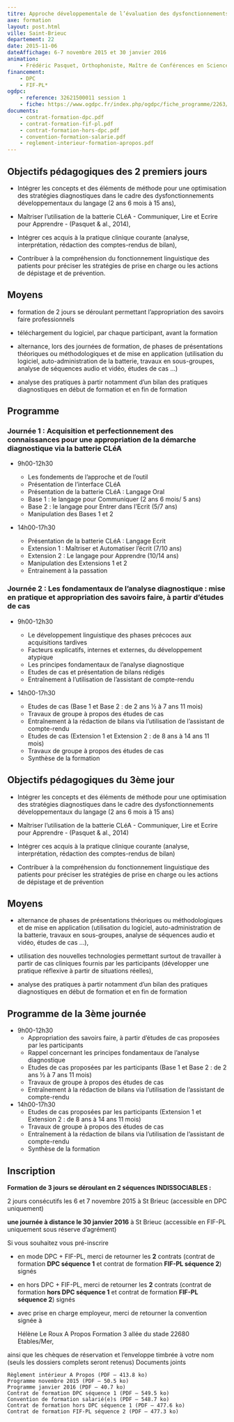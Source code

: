 ```yaml
---
titre: Approche développementale de l’évaluation des dysfonctionnements du langage oral et écrit chez l’enfant et l’adolescent - Batterie CLéA
axe: formation
layout: post.html
ville: Saint-Brieuc
departement: 22
date: 2015-11-06
dateAffichage: 6-7 novembre 2015 et 30 janvier 2016 
animation:
    - Frédéric Pasquet, Orthophoniste, Maître de Conférences en Sciences du Langage
financement:
    - DPC
    - FIF-PL*
ogdpc:
    - reference: 32621500011 session 1
    - fiche: https://www.ogdpc.fr/index.php/ogdpc/fiche_programme/2263/73386
documents:
    - contrat-formation-dpc.pdf
    - contrat-formation-fif-pl.pdf
    - contrat-formation-hors-dpc.pdf
    - convention-formation-salarie.pdf    
    - reglement-interieur-formation-apropos.pdf
---
```


## Objectifs pédagogiques des 2 premiers jours

- Intégrer les concepts et des éléments de méthode pour une optimisation des stratégies diagnostiques dans le cadre 
des dysfonctionnements développementaux du langage (2 ans 6 mois à 15 ans), 

- Maîtriser l’utilisation de la batterie CLéA - Communiquer, Lire et Ecrire pour Apprendre - (Pasquet & al., 2014),

- Intégrer ces acquis à la pratique clinique courante (analyse, interprétation, rédaction des comptes-rendus de bilan), 

- Contribuer à la compréhension du fonctionnement linguistique des patients pour préciser les stratégies de prise en charge ou les actions de dépistage et de prévention.

## Moyens
 
- formation de 2 jours se déroulant permettant l’appropriation des savoirs faire professionnels

- téléchargement du logiciel, par chaque participant, avant la formation 

- alternance, lors des journées de formation, de phases de présentations théoriques ou méthodologiques et de mise en application (utilisation du logiciel, auto-administration de la batterie, travaux en sous-groupes, analyse de séquences 
audio et vidéo, études de cas …) 

- analyse des pratiques à partir notamment d’un bilan des pratiques diagnostiques en début de formation et en fin de  formation 

## Programme

### Journée 1 : Acquisition et perfectionnement des connaissances pour une appropriation de la démarche diagnostique via la batterie CLéA

- 9h00-12h30
    - Les fondements de l’approche et de l’outil
    - Présentation de l’interface CLéA
    - Présentation de la batterie CLéA : Langage Oral 
    - Base 1 : le langage pour Communiquer (2 ans 6 mois/ 5 ans) 
    - Base 2 : le langage pour Entrer dans l’Ecrit (5/7 ans)
    - Manipulation des Bases 1 et 2 

- 14h00-17h30
    - Présentation de la batterie CLéA : Langage Ecrit
    - Extension 1 : Maîtriser et Automatiser l’écrit (7/10  ans) 
    - Extension 2 : Le langage pour Apprendre (10/14  ans)
    - Manipulation des Extensions 1 et 2 
    - Entrainement à la passation

### Journée 2 : Les fondamentaux de l’analyse diagnostique : mise en pratique et appropriation des savoirs faire, à partir d’études de cas

- 9h00-12h30
    - Le développement linguistique des phases précoces aux acquisitions tardives  
    - Facteurs  explicatifs,  internes et externes, du développement atypique
    - Les principes fondamentaux de l’analyse diagnostique
    - Etudes de cas et présentation de bilans rédigés
    - Entraînement à l’utilisation de l’assistant de compte-rendu

- 14h00-17h30

    - Etudes de cas (Base 1 et Base 2 : de 2 ans ½ à 7 ans 11 mois)
    - Travaux de groupe à propos des études de cas
    - Entraînement à la rédaction de bilans via l’utilisation de l’assistant de compte-rendu
    - Etudes de cas (Extension 1 et Extension 2 : de 8 ans à 14 ans 11 mois)
    - Travaux de groupe à propos des études de cas
    - Synthèse de la formation

## Objectifs pédagogiques du 3ème jour 

- Intégrer les concepts et des éléments de méthode pour une optimisation des stratégies diagnostiques dans le cadre  des dysfonctionnements développementaux du langage (2 ans 6 mois à 15 ans) 

- Maîtriser l’utilisation de la batterie CLéA - Communiquer, Lire et Ecrire pour Apprendre - (Pasquet & al., 2014)

- Intégrer ces acquis à la pratique clinique courante (analyse, interprétation, rédaction des comptes-rendus de bilan) 

- Contribuer à la compréhension du fonctionnement linguistique des patients pour préciser les stratégies de prise en charge ou les actions de dépistage et de prévention

## Moyens 

- alternance de phases de présentations théoriques ou méthodologiques et de mise en application (utilisation du logiciel, auto-administration de la batterie, travaux en sous-groupes, analyse de séquences audio et vidéo, études de cas …), 

- utilisation des nouvelles technologies permettant surtout de travailler à partir de cas cliniques fournis par les participants (développer une pratique réflexive à partir de situations réelles), 

- analyse des pratiques à partir notamment d’un bilan des pratiques diagnostiques en début de formation et en fin de formation

## Programme de la 3ème journée

- 9h00-12h30
    - Appropriation des savoirs faire, à partir d’études de cas proposées par les participants 
    - Rappel concernant les principes fondamentaux de l’analyse diagnostique
    - Etudes de cas proposées par les participants (Base 1 et Base 2 : de 2 ans ½ à 7 ans 11 mois)
    - Travaux de groupe à propos des études de cas
    - Entraînement à la rédaction de bilans via l’utilisation de l’assistant de compte-rendu
- 14h00-17h30
    - Etudes de cas proposées par les participants (Extension 1 et Extension 2 : de 8 ans à 14 ans 11 mois)
    - Travaux de groupe à propos des études de cas
    - Entraînement à la rédaction de bilans via l’utilisation de l’assistant de compte-rendu
    - Synthèse de la formation

## Inscription

**Formation de 3 jours se déroulant en 2 séquences INDISSOCIABLES :**

2 jours consécutifs les 6 et 7 novembre 2015 à St Brieuc (accessible en DPC uniquement)

<!--Inscription sur le site [ogdpc](http://www.ogdpc.fr/)

N° de référence du programme : 32621500011 session 1
[accéder à la ficher ogdpc](https://www.ogdpc.fr/index.php/ogdpc/fiche_programme/2263/73386)
-->
**une journée à distance le 30 janvier 2016** à St Brieuc (accessible en FIF-PL uniquement sous réserve d’agrément)

Si vous souhaitez vous pré-inscrire 
- en mode DPC + FIF-PL, merci de retourner les **2** contrats (contrat de formation **DPC séquence 1** et contrat de formation **FIF-PL séquence 2**) signés
- en hors DPC + FIF-PL, merci de retourner les **2** contrats (contrat de formation **hors DPC séquence 1** et contrat de formation **FIF-PL séquence 2**) signés
- avec prise en charge employeur, merci de retourner la convention signée à 

    Hélène Le Roux
    A Propos Formation 
    3 allée du stade 
    22680 Etables/Mer, 

ainsi que les chèques de réservation et l’enveloppe timbrée à votre nom (seuls les dossiers complets seront retenus)
Documents joints

    Règlement intérieur A Propos (PDF – 413.8 ko)
    Programme novembre 2015 (PDF – 50.5 ko)
    Programme janvier 2016 (PDF – 40.7 ko)
    Contrat de formation DPC séquence 1 (PDF – 549.5 ko)
    Convention de formation salarié(e)s (PDF – 548.7 ko)
    Contrat de formation hors DPC séquence 1 (PDF – 477.6 ko)
    Contrat de formation FIF-PL séquence 2 (PDF – 477.3 ko)